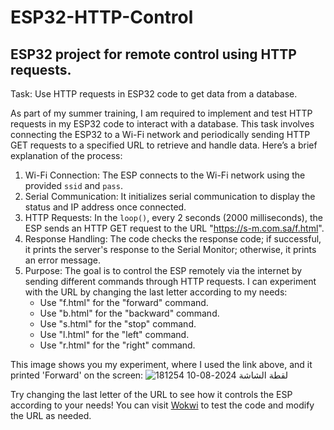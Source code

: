 # ESP32-HTTP-Control
## ESP32 project for remote control using HTTP requests.

Task: Use HTTP requests in ESP32 code to get data from a database.

As part of my summer training, I am required to implement and test HTTP requests in my ESP32 code to interact with a database. This task involves connecting the ESP32 to a Wi-Fi network and periodically sending HTTP GET requests to a specified URL to retrieve and handle data. Here’s a brief explanation of the process:

1. Wi-Fi Connection: The ESP connects to the Wi-Fi network using the provided `ssid` and `pass`.
2. Serial Communication: It initializes serial communication to display the status and IP address once connected.
3. HTTP Requests: In the `loop()`, every 2 seconds (2000 milliseconds), the ESP sends an HTTP GET request to the URL "https://s-m.com.sa/f.html".
4. Response Handling: The code checks the response code; if successful, it prints the server's response to the Serial Monitor; otherwise, it prints an error message.
5. Purpose: The goal is to control the ESP remotely via the internet by sending different commands through HTTP requests. I can experiment with the URL by changing the last letter according to my needs:
   - Use "f.html" for the "forward" command.
   - Use "b.html" for the "backward" command.
   - Use "s.html" for the "stop" command.
   - Use "l.html" for the "left" command.
   - Use "r.html" for the "right" command.

This image shows you my experiment, where I used the link above, and it printed 'Forward' on the screen:
![لقطة الشاشة 2024-08-10 181254](https://github.com/user-attachments/assets/a856a644-37ef-49b6-889e-d6e981c3838b)

Try changing the last letter of the URL to see how it controls the ESP according to your needs! You can visit [Wokwi](https://wokwi.com/projects/393020133767191553) to test the code and modify the URL as needed.
